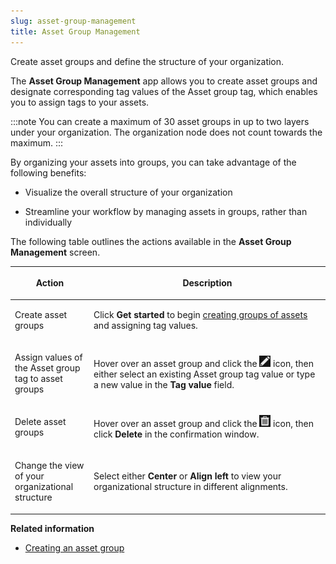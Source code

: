 ```yaml
---
slug: asset-group-management
title: Asset Group Management
---
```


Create asset groups and define the structure of your organization.

The **Asset Group Management** app allows you to create asset groups and designate corresponding tag values of the Asset group tag, which enables you to assign tags to your assets.

:::note
You can create a maximum of 30 asset groups in up to two layers under your organization. The organization node does not count towards the maximum.
:::

By organizing your assets into groups, you can take advantage of the following benefits:

- Visualize the overall structure of your organization

- Streamline your workflow by managing assets in groups, rather than individually

The following table outlines the actions available in the **Asset Group Management** screen.

<table>
<colgroup>
<col style="width: 25%" />
<col style="width: 75%" />
</colgroup>
<thead>
<tr>
<th><p>Action</p></th>
<th><p>Description</p></th>
</tr>
</thead>
<tbody>
<tr>
<td><p>Create asset groups</p></td>
<td><p>Click <strong>Get started</strong> to begin <a href="trend-vision-one-creating-asset-group">creating groups of assets</a> and assigning tag values.</p></td>
</tr>
<tr>
<td><p>Assign values of the Asset group tag to asset groups</p></td>
<td><p>Hover over an asset group and click the <img src="./images/edit_icon=GUID-1F1D1164-5310-4D6D-ACD0-6049C86960AF.webp" /> icon, then either select an existing Asset group tag value or type a new value in the <strong>Tag value</strong> field.</p></td>
</tr>
<tr>
<td><p>Delete asset groups</p></td>
<td><p>Hover over an asset group and click the <img src="./images/trash_icon=GUID-47cf6867-6315-438e-8670-86ff36f22a28.webp" /> icon, then click <strong>Delete</strong> in the confirmation window.</p></td>
</tr>
<tr>
<td><p>Change the view of your organizational structure</p></td>
<td><p>Select either <strong>Center</strong> or <strong>Align left</strong> to view your organizational structure in different alignments.</p></td>
</tr>
</tbody>
</table>

**Related information**

- [Creating an asset group](creating-asset-group.md "Define an asset group to assign an Asset group tag value to the group's assets.")
